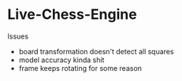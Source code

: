 # Live-Chess-Engine

Issues
- board transformation doesn't detect all squares
- model accuracy kinda shit
- frame keeps rotating for some reason
